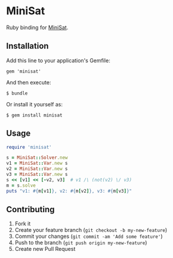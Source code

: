# MiniSat

Ruby binding for [MiniSat](http://minisat.se/).

## Installation

Add this line to your application's Gemfile:

    gem 'minisat'

And then execute:

    $ bundle

Or install it yourself as:

    $ gem install minisat

## Usage

```ruby
require 'minisat'

s = MiniSat::Solver.new
v1 = MiniSat::Var.new s
v2 = MiniSat::Var.new s
v3 = MiniSat::Var.new s
s << [v1] << [-v2, v3]  # v1 /\ (not(v2) \/ v3)
m = s.solve
puts "v1: #{m[v1]}, v2: #{m[v2]}, v3: #{m[v3]}"
```

## Contributing

1. Fork it
2. Create your feature branch (`git checkout -b my-new-feature`)
3. Commit your changes (`git commit -am 'Add some feature'`)
4. Push to the branch (`git push origin my-new-feature`)
5. Create new Pull Request
